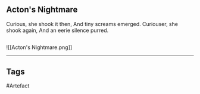 ## Acton's Nightmare
Curious, she shook it then,
And tiny screams emerged.
Curiouser, she shook again,
And an eerie silence purred.
## 
![[Acton's Nightmare.png]]

---
## Tags
#Artefact